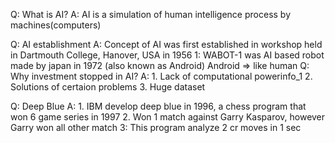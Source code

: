 Q: What is AI?
A: AI is a simulation of human intelligence process by machines(computers)

Q: AI establishment
A: Concept of AI was first established in workshop held in Dartmouth College,
    Hanover, USA in 1956
    1: WABOT-1 was AI based robot made by japan in 1972 (also known as Android)
        Android => like human
Q: Why investment stopped in AI?
A:  1. Lack of computational powerinfo_1
    2. Solutions of certaion problems
    3. Huge dataset
    
 Q: Deep Blue 
 A: 1. IBM develop deep blue in 1996, a chess program that won 6 game series in 1997
    2. Won 1 match against Garry Kasparov, however Garry won all other match
    3: This program analyze 2 cr moves in 1 sec

    